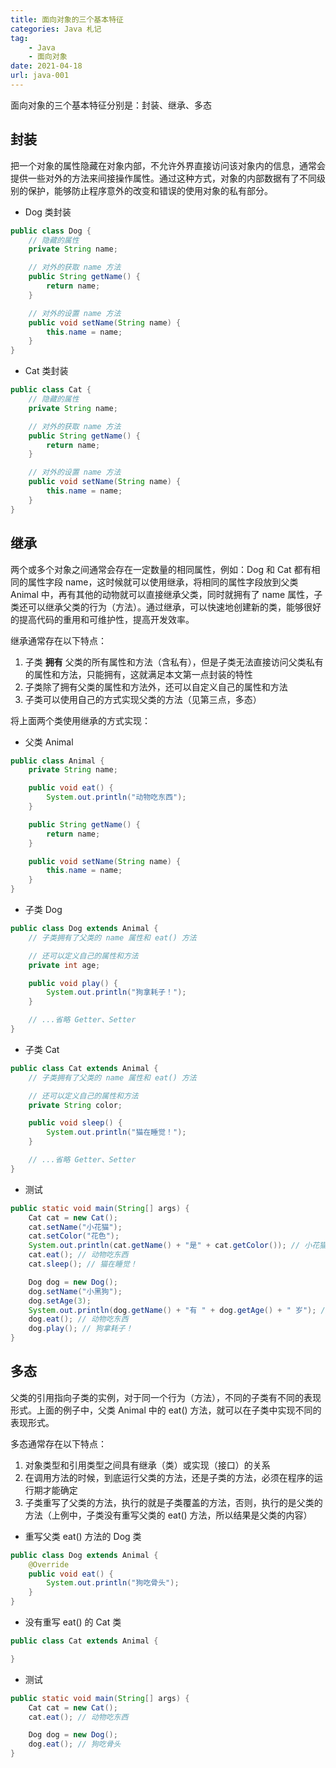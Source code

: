 ```yaml
---
title: 面向对象的三个基本特征
categories: Java 札记
tag:
    - Java
    - 面向对象
date: 2021-04-18
url: java-001
---
```


面向对象的三个基本特征分别是：封装、继承、多态

## 封装

把一个对象的属性隐藏在对象内部，不允许外界直接访问该对象内的信息，通常会提供一些对外的方法来间接操作属性。通过这种方式，对象的内部数据有了不同级别的保护，能够防止程序意外的改变和错误的使用对象的私有部分。

<!-- more -->

- Dog 类封装

```java
public class Dog {
    // 隐藏的属性
    private String name;

    // 对外的获取 name 方法
    public String getName() {
        return name;
    }

	// 对外的设置 name 方法
    public void setName(String name) {
        this.name = name;
    }
}
```

- Cat 类封装

```java
public class Cat {
    // 隐藏的属性
    private String name;

    // 对外的获取 name 方法
    public String getName() {
        return name;
    }

	// 对外的设置 name 方法
    public void setName(String name) {
        this.name = name;
    }
}
```

## 继承

两个或多个对象之间通常会存在一定数量的相同属性，例如：Dog 和 Cat 都有相同的属性字段 name，这时候就可以使用继承，将相同的属性字段放到父类 Animal 中，再有其他的动物就可以直接继承父类，同时就拥有了 name 属性，子类还可以继承父类的行为（方法）。通过继承，可以快速地创建新的类，能够很好的提高代码的重用和可维护性，提高开发效率。

继承通常存在以下特点：

1. 子类 **拥有** 父类的所有属性和方法（含私有），但是子类无法直接访问父类私有的属性和方法，只能拥有，这就满足本文第一点封装的特性
2. 子类除了拥有父类的属性和方法外，还可以自定义自己的属性和方法
3. 子类可以使用自己的方式实现父类的方法（见第三点，多态）

将上面两个类使用继承的方式实现：

- 父类 Animal

```java
public class Animal {
    private String name;

    public void eat() {
        System.out.println("动物吃东西");
    }

    public String getName() {
        return name;
    }

    public void setName(String name) {
        this.name = name;
    }
}
```

- 子类 Dog

```java
public class Dog extends Animal {
    // 子类拥有了父类的 name 属性和 eat() 方法

    // 还可以定义自己的属性和方法
    private int age;

    public void play() {
        System.out.println("狗拿耗子！");
    }

    // ...省略 Getter、Setter
}
```

- 子类 Cat

```java
public class Cat extends Animal {
    // 子类拥有了父类的 name 属性和 eat() 方法

    // 还可以定义自己的属性和方法
    private String color;

    public void sleep() {
        System.out.println("猫在睡觉！");
    }

    // ...省略 Getter、Setter
}
```

- 测试

```java
public static void main(String[] args) {
    Cat cat = new Cat();
    cat.setName("小花猫");
    cat.setColor("花色");
    System.out.println(cat.getName() + "是" + cat.getColor()); // 小花猫是花色
    cat.eat(); // 动物吃东西
    cat.sleep(); // 猫在睡觉！

    Dog dog = new Dog();
    dog.setName("小黑狗");
    dog.setAge(3);
    System.out.println(dog.getName() + "有 " + dog.getAge() + " 岁"); // 小黑狗有 3 岁
    dog.eat(); // 动物吃东西
    dog.play(); // 狗拿耗子！
}
```

## 多态

父类的引用指向子类的实例，对于同一个行为（方法），不同的子类有不同的表现形式。上面的例子中，父类 Animal 中的 eat() 方法，就可以在子类中实现不同的表现形式。

多态通常存在以下特点：

1. 对象类型和引用类型之间具有继承（类）或实现（接口）的关系
2. 在调用方法的时候，到底运行父类的方法，还是子类的方法，必须在程序的运行期才能确定
3. 子类重写了父类的方法，执行的就是子类覆盖的方法，否则，执行的是父类的方法（上例中，子类没有重写父类的 eat() 方法，所以结果是父类的内容）

- 重写父类 eat() 方法的 Dog 类

```java
public class Dog extends Animal {
    @Override
    public void eat() {
        System.out.println("狗吃骨头");
    }
}
```

- 没有重写 eat() 的 Cat 类

```java
public class Cat extends Animal {

}
```

- 测试

```java
public static void main(String[] args) {
    Cat cat = new Cat();
    cat.eat(); // 动物吃东西

    Dog dog = new Dog();
    dog.eat(); // 狗吃骨头
}
```
